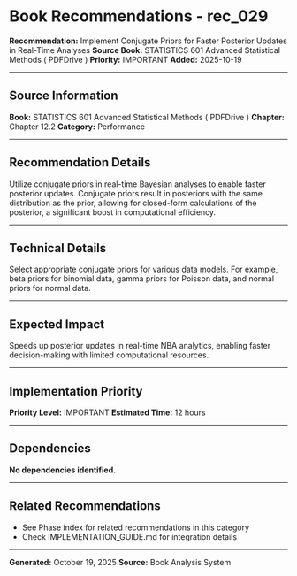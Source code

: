 # Book Recommendations - rec_029

**Recommendation:** Implement Conjugate Priors for Faster Posterior Updates in Real-Time Analyses
**Source Book:** STATISTICS 601 Advanced Statistical Methods ( PDFDrive )
**Priority:** IMPORTANT
**Added:** 2025-10-19

---

## Source Information

**Book:** STATISTICS 601 Advanced Statistical Methods ( PDFDrive )
**Chapter:** Chapter 12.2
**Category:** Performance

---

## Recommendation Details

Utilize conjugate priors in real-time Bayesian analyses to enable faster posterior updates. Conjugate priors result in posteriors with the same distribution as the prior, allowing for closed-form calculations of the posterior, a significant boost in computational efficiency.

---

## Technical Details

Select appropriate conjugate priors for various data models. For example, beta priors for binomial data, gamma priors for Poisson data, and normal priors for normal data.

---

## Expected Impact

Speeds up posterior updates in real-time NBA analytics, enabling faster decision-making with limited computational resources.

---

## Implementation Priority

**Priority Level:** IMPORTANT
**Estimated Time:** 12 hours

---

## Dependencies

**No dependencies identified.**

---

## Related Recommendations

- See Phase index for related recommendations in this category
- Check IMPLEMENTATION_GUIDE.md for integration details

---

**Generated:** October 19, 2025
**Source:** Book Analysis System
